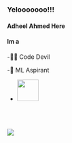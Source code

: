 ### Yelooooooo!!!
#### Adheel Ahmed Here 
#### Im a
<div class="me">
-🐱‍👤 Code Devil

-🤖 ML Aspirant

- <img src="https://media.tenor.com/images/217f0468962e1c1703c8719aca1b6b0b/tenor.gif" height="50px">
 </div>
  
<br><br>

<img src="https://github-readme-stats.vercel.app/api?username=AdheelAhmed-D3CD&&show_icons=true&title_color=70ffea&icon_color=66fffc&text_color=daf7dc&bg_color=151515">

